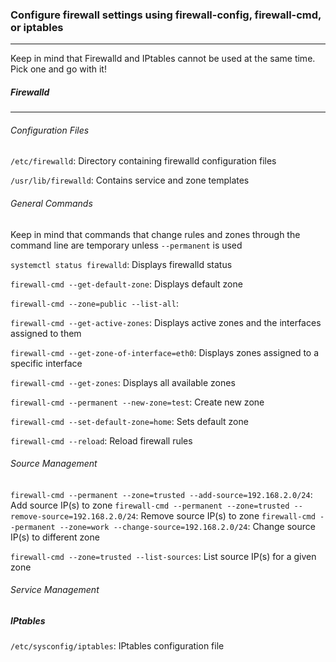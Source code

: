 ### Configure firewall settings using firewall-config, firewall-cmd, or iptables
---

Keep in mind that Firewalld and IPtables cannot be used at the same time.  Pick one and go with it!

##### Firewalld
____
###### Configuration Files
`/etc/firewalld`: Directory containing firewalld configuration files

`/usr/lib/firewalld`: Contains service and zone templates

###### General Commands
Keep in mind that commands that change rules and zones through the command line are temporary unless `--permanent` is used

`systemctl status firewalld`: Displays firewalld status

`firewall-cmd --get-default-zone`: Displays default zone

`firewall-cmd --zone=public --list-all`: 

`firewall-cmd --get-active-zones`: Displays active zones and the interfaces assigned to them

`firewall-cmd --get-zone-of-interface=eth0`: Displays zones assigned to a specific interface

`firewall-cmd --get-zones`: Displays all available zones

`firewall-cmd --permanent --new-zone=test`: Create new zone

`firewall-cmd --set-default-zone=home`: Sets default zone

`firewall-cmd --reload`: Reload firewall rules

###### Source Management
`firewall-cmd --permanent --zone=trusted --add-source=192.168.2.0/24`: Add source IP(s) to zone
`firewall-cmd --permanent --zone=trusted --remove-source=192.168.2.0/24`: Remove source IP(s) to zone
`firewall-cmd --permanent --zone=work --change-source=192.168.2.0/24`: Change source IP(s) to different zone

`firewall-cmd --zone=trusted --list-sources`: List source IP(s) for a given zone

###### Service Management

##### IPtables
`/etc/sysconfig/iptables`: IPtables configuration file